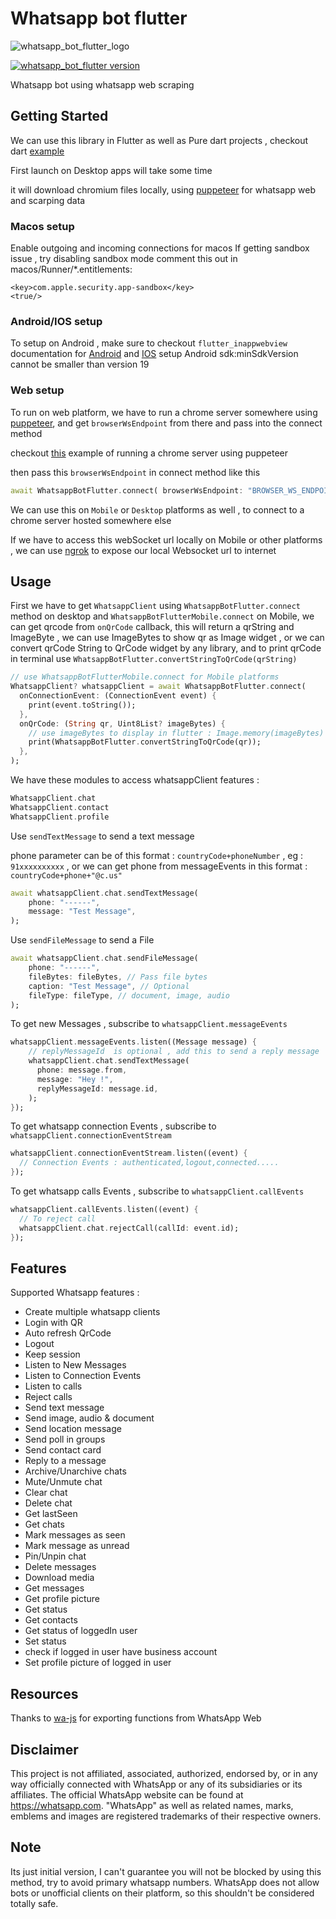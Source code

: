 # Whatsapp bot flutter

![whatsapp_bot_flutter_logo](https://user-images.githubusercontent.com/59526499/197252923-6c5a1122-91d7-43ea-9283-1cf9d65820fd.png)

[![whatsapp_bot_flutter version](https://img.shields.io/pub/v/whatsapp_bot_flutter?label=whatsapp_bot_flutter)](https://pub.dev/packages/whatsapp_bot_flutter)

Whatsapp bot using whatsapp web scraping

## Getting Started

We can use this library in Flutter as well as Pure dart projects , checkout dart [example](https://github.com/rohitsangwan01/whatsapp_bot_flutter/blob/main/example_dart/main.dart)

First launch on Desktop apps will take some time

it will download chromium files locally, using [puppeteer](https://pub.dev/packages/puppeteer) for whatsapp web and scarping data

### Macos setup

Enable outgoing and incoming connections for macos
If getting sandbox issue , try disabling sandbox mode comment this out in macos/Runner/\*.entitlements:

```
<key>com.apple.security.app-sandbox</key>
<true/>
```

### Android/IOS setup

To setup on Android , make sure to checkout `flutter_inappwebview` documentation for [Android](https://inappwebview.dev/docs/intro#setup-android) and [IOS](https://inappwebview.dev/docs/intro#setup-ios) setup
Android sdk:minSdkVersion cannot be smaller than version 19

### Web setup

To run on web platform, we have to run a chrome server somewhere using [puppeteer](https://pub.dev/packages/puppeteer), and get `browserWsEndpoint` from there and pass into the connect method

checkout [this](https://github.com/rohitsangwan01/whatsapp_bot_flutter/blob/main/example/puppeteer_server/main.dart) example of running a chrome server using puppeteer

then pass this `browserWsEndpoint` in connect method like this

```dart
await WhatsappBotFlutter.connect( browserWsEndpoint: "BROWSER_WS_ENDPOINT_URL",);
```

We can use this on `Mobile` or `Desktop` platforms as well , to connect to a chrome server hosted somewhere else

If we have to access this webSocket url locally on Mobile or other platforms , we can use [ngrok](https://ngrok.com/) to expose our local Websocket url to internet

## Usage

First we have to get `WhatsappClient` using `WhatsappBotFlutter.connect` method on desktop and `WhatsappBotFlutterMobile.connect` on Mobile, we can get qrcode from `onQrCode` callback, this will return a qrString and ImageByte , we can use ImageBytes to show qr as Image widget , or we can convert qrCode String to QrCode widget by any library,
and to print qrCode in terminal use `WhatsappBotFlutter.convertStringToQrCode(qrString)`

```dart
// use WhatsappBotFlutterMobile.connect for Mobile platforms
WhatsappClient? whatsappClient = await WhatsappBotFlutter.connect(
  onConnectionEvent: (ConnectionEvent event) {
    print(event.toString());
  },
  onQrCode: (String qr, Uint8List? imageBytes) {
    // use imageBytes to display in flutter : Image.memory(imageBytes)
    print(WhatsappBotFlutter.convertStringToQrCode(qr));
  },
);
```

We have these modules to access whatsappClient features :

```dart
WhatsappClient.chat
WhatsappClient.contact
WhatsappClient.profile
```

Use `sendTextMessage` to send a text message

phone parameter can be of this format : `countryCode+phoneNumber` , eg : `91xxxxxxxxxx` , or we can get phone from messageEvents in this format : `countryCode+phone+"@c.us"`

```dart
await whatsappClient.chat.sendTextMessage(
    phone: "------",
    message: "Test Message",
);
```

Use `sendFileMessage` to send a File

```dart
await whatsappClient.chat.sendFileMessage(
    phone: "------",
    fileBytes: fileBytes, // Pass file bytes
    caption: "Test Message", // Optional
    fileType: fileType, // document, image, audio
);
```

To get new Messages , subscribe to `whatsappClient.messageEvents`

```dart
whatsappClient.messageEvents.listen((Message message) {
    // replyMessageId  is optional , add this to send a reply message
    whatsappClient.chat.sendTextMessage(
      phone: message.from,
      message: "Hey !",
      replyMessageId: message.id,
    );
});
```

To get whatsapp connection Events , subscribe to `whatsappClient.connectionEventStream`

```dart
whatsappClient.connectionEventStream.listen((event) {
  // Connection Events : authenticated,logout,connected.....
});
```

To get whatsapp calls Events , subscribe to `whatsappClient.callEvents`

```dart
whatsappClient.callEvents.listen((event) {
  // To reject call
  whatsappClient.chat.rejectCall(callId: event.id);
});
```

## Features

Supported Whatsapp features :

- Create multiple whatsapp clients
- Login with QR
- Auto refresh QrCode
- Logout
- Keep session
- Listen to New Messages
- Listen to Connection Events
- Listen to calls
- Reject calls
- Send text message
- Send image, audio & document
- Send location message
- Send poll in groups
- Send contact card
- Reply to a message
- Archive/Unarchive chats
- Mute/Unmute chat
- Clear chat
- Delete chat
- Get lastSeen
- Get chats
- Mark messages as seen
- Mark message as unread
- Pin/Unpin chat
- Delete messages
- Download media
- Get messages
- Get profile picture
- Get status
- Get contacts
- Get status of loggedIn user
- Set status
- check if logged in user have business account
- Set profile picture of logged in user

## Resources

Thanks to [wa-js](https://github.com/wppconnect-team/wa-js) for exporting functions from WhatsApp Web

## Disclaimer

This project is not affiliated, associated, authorized, endorsed by, or in any way officially connected with WhatsApp or any of its subsidiaries or its affiliates. The official WhatsApp website can be found at https://whatsapp.com. "WhatsApp" as well as related names, marks, emblems and images are registered trademarks of their respective owners.

## Note

Its just initial version, I can't guarantee you will not be blocked by using this method, try to avoid primary whatsapp numbers. WhatsApp does not allow bots or unofficial clients on their platform, so this shouldn't be considered totally safe.
